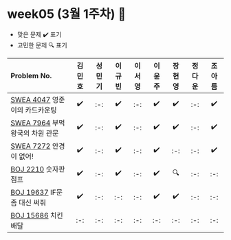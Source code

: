 # week05 (3월 1주차) :pencil:

- 맞은 문제 :heavy_check_mark: 표기
- 고민한 문제 :mag: 표기



|Problem No.|김민호|성민기|이규빈|이서영|이윤주|장현영|정다운|조아름|
|:---------------------------|:-----:|:-----:|:-----:|:-----:|:-----:|:-----:|:-----:|:-----:|
|[SWEA 4047](https://swexpertacademy.com/main/code/problem/problemDetail.do?contestProbId=AWIsY84KEPMDFAWN) 영준이의 카드카운팅|:heavy_check_mark:|:-:|:heavy_check_mark:|:-:|:heavy_check_mark:|:heavy_check_mark:|:-:|:heavy_check_mark:|
|[SWEA 7964](https://swexpertacademy.com/main/code/problem/problemDetail.do?contestProbId=AWuSgKpqmooDFASy) 부먹왕국의 차원 관문|:heavy_check_mark:|:-:|:heavy_check_mark:|:-:|:heavy_check_mark:|:heavy_check_mark:|:-:|:heavy_check_mark:|
|[SWEA 7272](https://swexpertacademy.com/main/code/problem/problemDetail.do?contestProbId=AWl0ZQ8qn7UDFAXz) 안경이 없어!|:heavy_check_mark:|:-:|:heavy_check_mark:|:-:|:heavy_check_mark:|:-:|:-:|:heavy_check_mark:|
|[BOJ 2210](https://www.acmicpc.net/problem/2210) 숫자판 점프|:heavy_check_mark:|:-:|:heavy_check_mark:|:-:|:heavy_check_mark:|:mag:|:-:|:-:|
|[BOJ 19637](https://www.acmicpc.net/problem/19637) IF문 좀 대신 써줘|:heavy_check_mark:|:-:|:-:|:-:|:heavy_check_mark:|:heavy_check_mark:|:-:|:-:|
|[BOJ 15686](https://www.acmicpc.net/problem/15686) 치킨배달|:-:|:-:|:-:|:-:|:-:|:-:|:-:|:-:|

